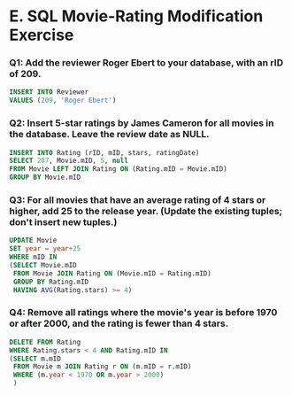 # E. SQL Movie-Rating Modification Exercise

### Q1: Add the reviewer Roger Ebert to your database, with an rID of 209. 
```SQL
INSERT INTO Reviewer 
VALUES (209, 'Roger Ebert')
```

### Q2: Insert 5-star ratings by James Cameron for all movies in the database. Leave the review date as NULL. 
```SQL
INSERT INTO Rating (rID, mID, stars, ratingDate)  
SELECT 207, Movie.mID, 5, null
FROM Movie LEFT JOIN Rating ON (Rating.mID = Movie.mID)
GROUP BY Movie.mID
```

### Q3: For all movies that have an average rating of 4 stars or higher, add 25 to the release year. (Update the existing tuples; don't insert new tuples.) 
```SQL
UPDATE Movie
SET year = year+25
WHERE mID IN 
(SELECT Movie.mID
 FROM Movie JOIN Rating ON (Movie.mID = Rating.mID)
 GROUP BY Rating.mID
 HAVING AVG(Rating.stars) >= 4)
```

### Q4: Remove all ratings where the movie's year is before 1970 or after 2000, and the rating is fewer than 4 stars. 
```SQL
DELETE FROM Rating
WHERE Rating.stars < 4 AND Rating.mID IN 
(SELECT m.mID
 FROM Movie m JOIN Rating r ON (m.mID = r.mID)
 WHERE (m.year < 1970 OR m.year > 2000) 
 )
```
